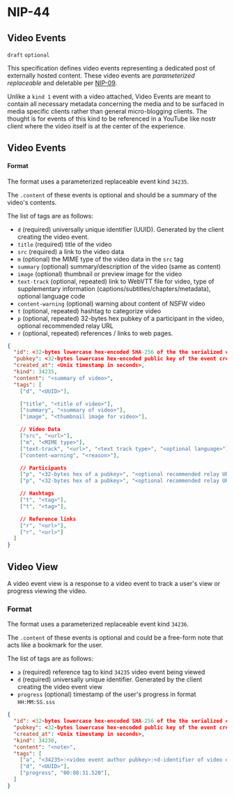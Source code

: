 NIP-44
======

Video Events
---------------

`draft` `optional`

This specification defines video events representing a dedicated post of externally hosted content. These video events are _parameterized replaceable_ and deletable per [NIP-09](09.md).

Unlike a `kind 1` event with a video attached, Video Events are meant to contain all necessary metadata concerning the media and to be surfaced in media specific clients rather than general micro-blogging clients. The thought is for events of this kind to be referenced in a YouTube like nostr client where the video itself is at the center of the experience.

## Video Events

#### Format

The format uses a parameterized replaceable event kind `34235`.

The `.content` of these events is optional and should be a summary of the video's contents.

The list of tags are as follows:
* `d` (required) universally unique identifier (UUID). Generated by the client creating the video event.
* `title` (required) title of the video
* `src` (required) a link to the video data
* `m` (optional) the MIME type of the video data in the `src` tag
* `summary` (optional) summary/description of the video (same as content)
* `image` (optional) thumbnail or preview image for the video
* `text-track` (optional, repeated) link to WebVTT file for video, type of supplementary information (captions/subtitles/chapters/metadata), optional language code
* `content-warning` (optional) warning about content of NSFW video
* `t` (optional, repeated) hashtag to categorize video
* `p` (optional, repeated) 32-bytes hex pubkey of a participant in the video, optional recommended relay URL
* `r` (optional, repeated) references / links to web pages.

```json
{
  "id": <32-bytes lowercase hex-encoded SHA-256 of the the serialized event data>,
  "pubkey": <32-bytes lowercase hex-encoded public key of the event creator>,
  "created_at": <Unix timestamp in seconds>,
  "kind": 34235,
  "content": "<summary of video>",
  "tags": [
    ["d", "<UUID>"],

    ["title", "<title of video>"],
    ["summary", "<summary of video>"],
    ["image", "<thumbnail image for video>"],

    // Video Data
    ["src", "<url>"],
    ["m", "<MIME type>"],
    ["text-track", "<url>", "<text track type>", "<optional language>"],
    ["content-warning", "<reason>"],

    // Participants
    ["p", "<32-bytes hex of a pubkey>", "<optional recommended relay URL>"],
    ["p", "<32-bytes hex of a pubkey>", "<optional recommended relay URL>"],

    // Hashtags
    ["t", "<tag>"],
    ["t", "<tag>"],

    // Reference links
    ["r", "<url>"],
    ["r", "<url>"]
  ]
}
```

## Video View

A video event view is a response to a video event to track a user's view or progress viewing the video.

### Format

The format uses a parameterized replaceable event kind `34236`.

The `.content` of these events is optional and could be a free-form note that acts like a bookmark for the user.

The list of tags are as follows:
* `a` (required) reference tag to kind `34235` video event being viewed
* `d` (required) universally unique identifier. Generated by the client creating the video event view
* `progress` (optional) timestamp of the user's progress in format `HH:MM:SS.sss`


```json
{
  "id": <32-bytes lowercase hex-encoded SHA-256 of the the serialized event data>,
  "pubkey": <32-bytes lowercase hex-encoded public key of the event creator>,
  "created_at": <Unix timestamp in seconds>,
  "kind": 34236,
  "content": "<note>",
  "tags": [
    ["a", "<34235>:<video event author pubkey>:<d-identifier of video event>", "<optional relay url>"],
    ["d", "<UUID>"],
    ["progress", "00:08:31.520"],
  ]
}
```
